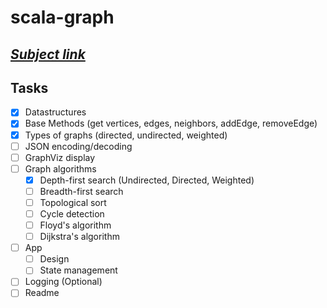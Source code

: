 # scala-graph

## ***[Subject link](./INSTRUCTIONS.md)***

## Tasks

- [x] Datastructures
- [x] Base Methods (get vertices, edges, neighbors, addEdge, removeEdge)
- [x] Types of graphs (directed, undirected, weighted)
- [ ] JSON encoding/decoding
- [ ] GraphViz display
- [ ] Graph algorithms
  - [x] Depth-first search (Undirected, Directed, Weighted)
  - [ ] Breadth-first search
  - [ ] Topological sort
  - [ ] Cycle detection
  - [ ] Floyd's algorithm
  - [ ] Dijkstra's algorithm
- [ ] App 
  - [ ] Design
  - [ ] State management
- [ ] Logging (Optional)
- [ ] Readme